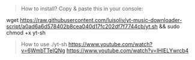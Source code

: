 >How to install?
Copy & paste this in your console:

wget https://raw.githubusercontent.com/luisoliv/yt-music-downloader-script/a0ad6a6d578402b8cea040d17fc202df7f7744cb/yt.sh && sudo chmod +x yt-sh

>How to use 
./yt-sh https://www.youtube.com/watch?v=6WmbTTeIQNg https://www.youtube.com/watch?v=IHlELYwrcb4
